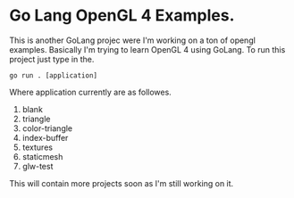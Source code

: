 # Go Lang OpenGL 4 Examples.


This is another GoLang projec were I'm working on a ton of opengl examples. Basically I'm trying to learn OpenGL 4 using GoLang. To run this project just type in the.

    go run . [application]

Where application currently are as followes.

1. blank
2. triangle
3. color-triangle
4. index-buffer
5. textures
6. staticmesh
7. glw-test

This will contain more projects soon as I'm still working on it.